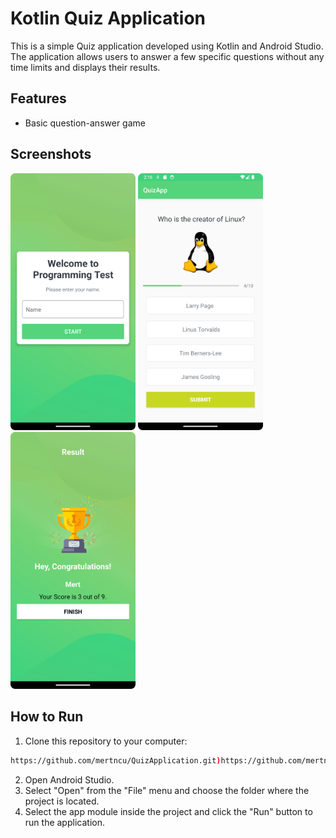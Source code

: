 # Kotlin Quiz Application

This is a simple Quiz application developed using Kotlin and Android Studio. The application allows users to answer a few specific questions without any time limits and displays their results.

## Features

- Basic question-answer game

## Screenshots

<img src="Screenshots/main_screen.png" alt="Main Screen" width="200"/>
<img src="Screenshots/question_screen.png" alt="Quiz Screen" width="200"/>
<img src="Screenshots/result_screen.png" alt="Result Screen" width="200"/>

## How to Run

1. Clone this repository to your computer:

```bash
https://github.com/mertncu/QuizApplication.git)https://github.com/mertncu/QuizApplication.git
```
2. Open Android Studio.
3. Select "Open" from the "File" menu and choose the folder where the project is located.
4. Select the app module inside the project and click the "Run" button to run the application.

